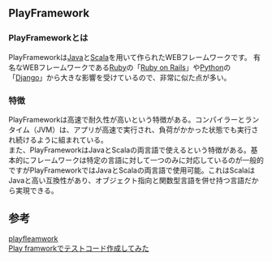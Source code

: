 ## PlayFramework

### PlayFrameworkとは

PlayFrameworkは[Java](https://www.java.com/ja/)と[Scala](https://www.scala-lang.org/)を用いて作られたWEBフレームワークです。
有名なWEBフレームワークである[Ruby](https://www.ruby-lang.org/ja/)の「[Ruby on Rails](https://railstutorial.jp/)」や[Python](https://www.python.jp/)の「[Django](https://docs.djangoproject.com/ja/3.2/)」から大きな影響を受けているので、非常に似た点が多い。

### 特徴
PlayFrameworkは高速で耐久性が高いという特徴がある。コンパイラーとランタイム（JVM）は、アプリが高速で実行され、負荷がかかった状態でも実行され続けるように組まれている。  
また、PlayFrameworkはJavaとScalaの両言語で使えるという特徴がある。基本的にフレームワークは特定の言語に対して一つのみに対応しているのが一般的ですがPlayFrameworkではJavaとScalaの両言語で使用可能。これはScalaはJavaと高い互換性があり、オブジェクト指向と関数型言語を併せ持つ言語だから実現できる。  



## 参考
[playfleamwork](https://www.playframework.com/documentation/2.8.x/Home)  
[Play framworkでテストコード作成してみた](https://qiita.com/iizuka-youhei/items/3eb3433fdc95d883dd2f)
